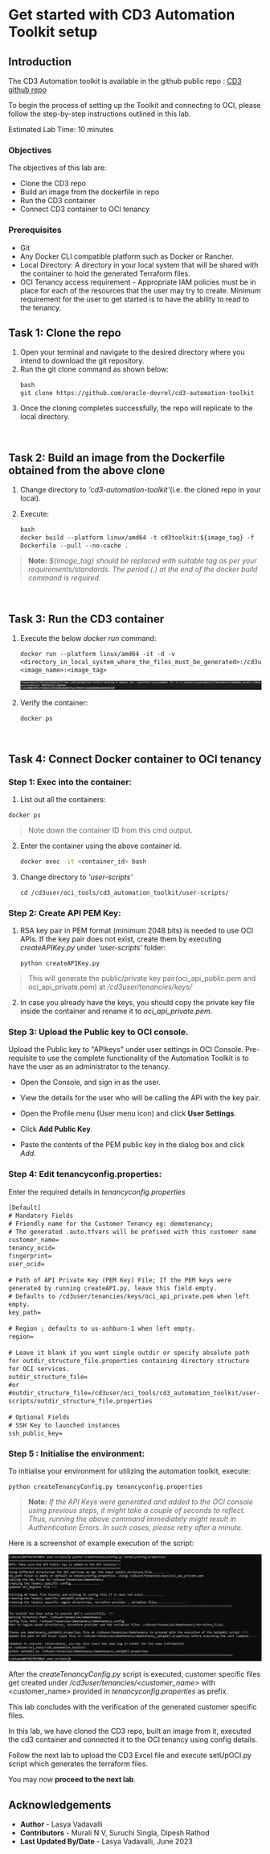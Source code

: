 # Get started with CD3 Automation Toolkit setup

## **Introduction**

The CD3 Automation toolkit is available in the github public repo : [CD3 github repo](https://github.com/oracle-devrel/cd3-automation-toolkit)  


To begin the process of setting up the Toolkit and connecting to OCI, please follow the step-by-step instructions outlined in this lab.

Estimated Lab Time: 10 minutes
<br>

### Objectives

The objectives of this lab are:

- Clone the CD3 repo
- Build an image from the dockerfile in repo
- Run the CD3 container
- Connect CD3 container to OCI tenancy

### Prerequisites

- Git 
- Any Docker CLI compatible platform such as Docker or Rancher.
- Local Directory: A directory in your local system that will be shared with the container to hold the generated Terraform files.
- OCI Tenancy access requirement - Appropriate IAM policies must be in place for each of the resources that the user may try to create. Minimum requirement for the user to get started is to have the ability to read to the tenancy.
 
## Task 1: Clone the repo

1. Open your terminal and navigate to the desired directory where you intend to download the git repository.
2. Run the git clone command as shown below:
    ```
    bash
    git clone https://github.com/oracle-devrel/cd3-automation-toolkit
    ```
3. Once the cloning completes successfully, the repo will replicate to the local directory.

<br>

## Task 2: Build an image from the Dockerfile obtained from the above clone

1. Change directory to *'cd3-automation-toolkit'*(i.e. the cloned repo in your local).

2. Execute:
   ```
   bash 
   docker build --platform linux/amd64 -t cd3toolkit:${image_tag} -f Dockerfile --pull --no-cache . 
   ```

> __Note:__ *${image_tag} should be replaced with suitable tag as per your requirements/standards. The period (.) at the end of the docker build command is required.*

<br>

## **Task 3: Run the CD3 container**

1. Execute the below *docker run* command:

   ```
   docker run --platform linux/amd64 -it -d -v <directory_in_local_system_where_the_files_must_be_generated>:/cd3user/tenancies <image_name>:<image_tag>
   ```
   ![docker_run](images/docker_run.png "docker run command example")

2. Verify the container:
   ```
   docker ps
   ```
<br>

## Task 4: Connect Docker container to OCI tenancy

###  **Step 1: Exec into the container:**
 
 1. List out all the containers:

   ```
   docker ps
   ```
> Note down the container ID from this cmd output.

2. Enter the container using the above container id.

   ```bash
   docker exec -it <container_id> bash
   ```
3. Change directory to *'user-scripts'*

   ```
   cd /cd3user/oci_tools/cd3_automation_toolkit/user-scripts/
   ```
### **Step 2: Create API PEM Key:**

1. RSA key pair in PEM format (minimum 2048 bits) is needed to use OCI APIs. If the key pair does not exist, create them by executing *createAPIKey.py* under *'user-scripts'* folder:

   ``` 
   python createAPIKey.py 
   ```

> This will generate the public/private key pair(oci_api_public.pem and oci_api_private.pem) at */cd3user/tenancies/keys/*

2. In case you already have the keys, you should copy the private key file inside the container and rename it to *oci_api_private.pem*.

### **Step 3: Upload the Public key to OCI console.**

Upload the Public key to "APIkeys" under user settings in OCI Console. Pre-requisite to use the complete functionality of the Automation Toolkit is to have the user as an administrator to the tenancy.

   - Open the Console, and sign in as the user.
   - View the details for the user who will be calling the API with the key pair.

   - Open the Profile menu (User menu icon) and click **User Settings**.

   - Click **Add Public Key**.
   - Paste the contents of the PEM public key in the dialog box and click *Add*.

### **Step 4: Edit tenancyconfig.properties:**

Enter the required details in *tenancyconfig.properties*

```
[Default]
# Mandatory Fields
# Friendly name for the Customer Tenancy eg: demotenancy;
# The generated .auto.tfvars will be prefixed with this customer name
customer_name=
tenancy_ocid=
fingerprint=
user_ocid=

# Path of API Private Key (PEM Key) File; If the PEM keys were generated by running createAPI.py, leave this field empty.
# Defaults to /cd3user/tenancies/keys/oci_api_private.pem when left empty.
key_path=

# Region ; defaults to us-ashburn-1 when left empty.
region=

# Leave it blank if you want single outdir or specify absolute path for outdir_structure_file.properties containing directory structure for OCI services.
outdir_structure_file=
#or
#outdir_structure_file=/cd3user/oci_tools/cd3_automation_toolkit/user-scripts/outdir_structure_file.properties

# Optional Fields
# SSH Key to launched instances
ssh_public_key=

```
### **Step 5 : Initialise the environment:**

To initialise your environment for utilizing the automation toolkit, execute:

```
python createTenancyConfig.py tenancyconfig.properties
```

> **Note:** *If the API Keys were generated and added to the OCI console using previous steps, it might take a couple of seconds to reflect. Thus, running the above command immediately might result in Authentication Errors.
In such cases, please retry after a minute.*

Here is a screenshot of example execution of the script:

![tenancyconfig](images/tenancyconfig.png "tenancy config execution example")
 
After the *createTenancyConfig.py* script is executed, customer specific files get created under */cd3user/tenancies/\<customer_name>* with \<customer_name> provided in *tenancyconfig.properties* as prefix.

This lab concludes with the verification of the generated customer specific files.

In this lab, we have cloned the CD3 repo, built an image from it, executed the cd3 container and connected it to the OCI tenancy using config details.

Follow the next lab to upload the CD3 Excel file and execute setUpOCI.py script which generates the terraform files. 

You may now __proceed to the next lab__.

## Acknowledgements

- __Author__ - Lasya Vadavalli
- __Contributors__ - Murali N V, Suruchi Singla, Dipesh Rathod
- __Last Updated By/Date__ - Lasya Vadavalli, June 2023
